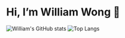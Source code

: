  # Hi, I’m William Wong 👋

![William's GitHub stats](https://github-readme-stats.vercel.app/api?username=ww123w&&show_icons=true&title_color=ffffff&icon_color=ffffff&text_color=daf7dc&bg_color=191919) ![Top Langs](https://github-readme-stats.vercel.app/api/top-langs/?username=ww123w&layout=compact&theme=dark)



